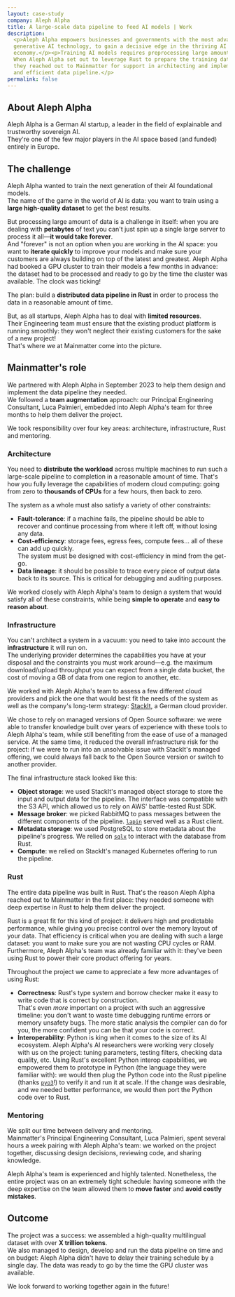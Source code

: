```yaml
---
layout: case-study
company: Aleph Alpha
title: A large-scale data pipeline to feed AI models | Work
description:
  <p>Aleph Alpha empowers businesses and governments with the most advanced
  generative AI technology, to gain a decisive edge in the thriving AI
  economy.</p><p>Training AI models requires preprocessing large amounts of data.
  When Aleph Alpha set out to leverage Rust to prepare the training dataset for their new model, 
  they reached out to Mainmatter for support in architecting and implementing a scalable 
  and efficient data pipeline.</p>
permalink: false
---
```


## About Aleph Alpha

Aleph Alpha is a German AI startup, a leader in the field of explainable and trustworthy sovereign AI.  
They're one of the few major players in the AI space based (and funded) entirely in Europe.

## The challenge

Aleph Alpha wanted to train the next generation of their AI foundational models.  
The name of the game in the world of AI is data: you want to train using a **large high-quality dataset** to 
get the best results.

But processing large amount of data is a challenge in itself: when you are dealing with **petabytes** of text 
you can't just spin up a single large server to process it all—**it would take forever**.  
And "forever" is not an option when you are working in the AI space: you want to **iterate quickly** to
improve your models and make sure your customers are always building on top of the latest and greatest. 
Aleph Alpha had booked a GPU cluster to train their models a few months in advance: the dataset had to be
processed and ready to go by the time the cluster was available. The clock was ticking!  

The plan: build a **distributed data pipeline in Rust** in order to process the data in a reasonable amount of time. 

But, as all startups, Aleph Alpha has to deal with **limited resources**.  
Their Engineering team must ensure that the existing product platform is running smoothly: they won't neglect 
their existing customers for the sake of a new project!  
That's where we at Mainmatter come into the picture.

## Mainmatter's role

We partnered with Aleph Alpha in September 2023 to help them design and implement the data pipeline they needed.  
We followed a **team augmentation** approach: our Principal Engineering Consultant, Luca Palmieri, embedded into Aleph 
Alpha's team for three months to help them deliver the project.

We took responsibility over four key areas: architecture, infrastructure, Rust and mentoring.

### Architecture

You need to **distribute the workload** across multiple machines to run such a large-scale pipeline to completion in a 
reasonable amount of time. That's how you fully leverage the capabilities of modern 
cloud computing: going from zero to **thousands of CPUs** for a few hours, then back to zero.  

The system as a whole must also satisfy a variety of other constraints:
- **Fault-tolerance**: if a machine fails, the pipeline should be able to recover and continue processing
  from where it left off, without losing any data.
- **Cost-efficiency**: storage fees, egress fees, compute fees... all of these can add up quickly.  
  The system must be designed with cost-efficiency in mind from the get-go.
- **Data lineage**: it should be possible to trace every piece of output data back to its source. This is
  critical for debugging and auditing purposes.

We worked closely with Aleph Alpha's team to design a system that would satisfy all of these constraints, while 
being **simple to operate** and **easy to reason about**.  

### Infrastructure

You can't architect a system in a vacuum: you need to take into account the **infrastructure** it will run on.  
The underlying provider determines the capabilities you have at your disposal and the constraints you must work around—e.g.
the maximum download/upload throughput you can expect from a single data bucket, the cost of moving a GB of data
from one region to another, etc.

We worked with Aleph Alpha's team to assess a few different cloud providers and pick the one that would best fit the
needs of the system as well as the company's long-term strategy: [StackIt](https://stackit.de/), a German cloud provider.

We chose to rely on managed versions of Open Source software: we were able to transfer knowledge built over years of
experience with these tools to Aleph Alpha's team, while still benefiting from the ease of use of a managed service. 
At the same time, it reduced the overall infrastructure risk for the project: if we were to run into an unsolvable
issue with StackIt's managed offering, we could always fall back to the Open Source version or switch to another
provider.

The final infrastructure stack looked like this:
- **Object storage**: we used StackIt's managed object storage to store the input and output data for the pipeline.
  The interface was compatible with the S3 API, which allowed us to rely on AWS' battle-tested Rust SDK.
- **Message broker**: we picked RabbitMQ to pass messages between the different components
  of the pipeline. [`lapin`](https://crates.io/crates/lapin) served well as a Rust client.
- **Metadata storage**: we used PostgreSQL to store metadata about the pipeline's progress. We relied on
  [`sqlx`](https://crates.io/crates/sqlx) to interact with the database from Rust.
- **Compute**: we relied on StackIt's managed Kubernetes offering to run the pipeline.

### Rust

The entire data pipeline was built in Rust. That's the reason Aleph Alpha reached out to Mainmatter in the first place:
they needed someone with deep expertise in Rust to help them deliver the project.  

Rust is a great fit for this kind of project: it delivers high and predictable performance, while giving you 
precise control over the memory layout of your data. That efficiency is critical when you are dealing with 
such a large dataset: you want to make sure you are not wasting CPU cycles or RAM.  
Furthermore, Aleph Alpha's team was already familiar with it: they've been using Rust to power their core product
offering for years.

Throughout the project we came to appreciate a few more advantages of using Rust:

- **Correctness**: Rust's type system and borrow checker make it easy to write code that is correct by construction.  
  That's even _more_ important on a project with such an aggressive timeline: you don't want to waste time debugging
  runtime errors or memory unsafety bugs. The more static analysis the compiler can do for you, the more confident
  you can be that your code is correct.
- **Interoperability**: Python is king when it comes to the size of its AI ecosystem. Aleph Alpha's AI researchers
  were working very closely with us on the project: tuning parameters, testing filters, checking data quality, etc. 
  Using Rust's excellent Python interop capabilities, we empowered them to prototype in Python (the language they
  were familiar with): we would then plug the Python code into the Rust pipeline (thanks [`pyo3`](https://crates.io/crates/pyo3)!) 
  to verify it and run it at scale. If the change was desirable, and we needed better performance, we would then
  port the Python code over to Rust.

### Mentoring

We split our time between delivery and mentoring.  
Mainmatter's Principal Engineering Consultant, Luca Palmieri, spent several hours a week pairing with Aleph Alpha's
team: we worked on the project together, discussing design decisions, reviewing code, and sharing knowledge.  

Aleph Alpha's team is experienced and highly talented. Nonetheless, the entire project was on an extremely
tight schedule: having someone with the deep expertise on the team allowed them to **move faster** and **avoid costly
mistakes**.

## Outcome

The project was a success: we assembled a high-quality multilingual dataset with over **X trillion tokens**.  
We also managed to design, develop and run the data pipeline on time and on budget: Aleph Alpha didn't have to delay 
their training schedule by a single day. The data was ready to go by the time the GPU cluster was available.  

We look forward to working together again in the future!